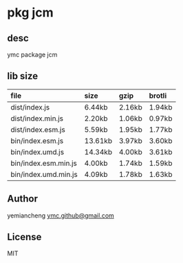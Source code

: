 # pkg jcm

## desc
ymc package jcm

## lib size  
file | size | gzip | brotli
:---- | :---- | :---- | :----
dist/index.js | 6.44kb | 2.16kb | 1.94kb
dist/index.min.js | 2.20kb | 1.06kb | 0.97kb
dist/index.esm.js | 5.59kb | 1.95kb | 1.77kb
bin/index.esm.js | 13.61kb | 3.97kb | 3.60kb
bin/index.umd.js | 14.34kb | 4.00kb | 3.61kb
bin/index.esm.min.js | 4.00kb | 1.74kb | 1.59kb
bin/index.umd.min.js | 4.09kb | 1.78kb | 1.63kb

## Author
yemiancheng <ymc.github@gmail.com>

## License
MIT
